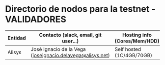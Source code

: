 ﻿# Directorio de nodos para la testnet - VALIDADORES

| Entidad | Contacto (slack, email, git user...) | Hosting info (Cores/Mem/HDD) | enode |
| ------- | ------------------------------------ | ---------------------------------- | ----- |
| Alisys | José Ignacio de la Vega (joseignacio.delavega@alisys.net) | Self hosted (1C/4GB/70GB) | enode://3a86994e7aaf6dda41aa1c92c457a083ebf291b10fb36f891b13e2a84a45f6d4efde8e5b7d1b2d5485a2678526a564c77891e7ffb68295f5b4611473406f9476@154.62.228.6:21000?discport=0 |
